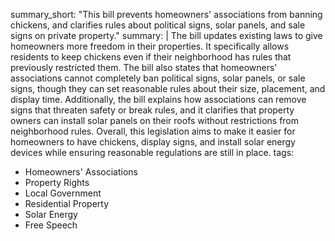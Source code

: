 summary_short: "This bill prevents homeowners' associations from banning chickens, and clarifies rules about political signs, solar panels, and sale signs on private property."
summary: |
  The bill updates existing laws to give homeowners more freedom in their properties. It specifically allows residents to keep chickens even if their neighborhood has rules that previously restricted them. The bill also states that homeowners' associations cannot completely ban political signs, solar panels, or sale signs, though they can set reasonable rules about their size, placement, and display time. Additionally, the bill explains how associations can remove signs that threaten safety or break rules, and it clarifies that property owners can install solar panels on their roofs without restrictions from neighborhood rules. Overall, this legislation aims to make it easier for homeowners to have chickens, display signs, and install solar energy devices while ensuring reasonable regulations are still in place.
tags:
  - Homeowners' Associations
  - Property Rights
  - Local Government
  - Residential Property
  - Solar Energy
  - Free Speech

